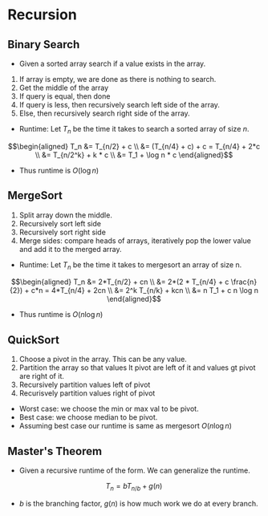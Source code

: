 # Recursion
## Binary Search
* Given a sorted array search if a value exists in the array.
1. If array is empty, we are done as there is nothing to search. 
2. Get the middle of the array
3. If query is equal, then done
4. If query is less, then recursively search left side of the array.
5. Else, then recursively search right side of the array.
* Runtime: Let $T_n$ be the time it takes to search a sorted array of size $n$.
```math
\begin{aligned}
T_n &= T_{n/2} + c \\
  &= (T_{n/4} + c) + c = T_{n/4} + 2*c \\
  &= T_{n/2^k} + k * c \\
  &= T_1 + \log n * c
\end{aligned}
```
* Thus runtime is $O(\log n)$

## MergeSort
1. Split array down the middle.
2. Recursively sort left side
3. Recursively sort right side
4. Merge sides: compare heads of arrays, iteratively pop the lower value and add it to the merged array.
* Runtime: Let $T_n$ be the time it takes to mergesort an array of size n.
```math
\begin{aligned}
T_n &= 2*T_{n/2} + cn \\
  &= 2*(2 * T_{n/4} + c \frac{n}{2}) + c*n = 4*T_{n/4} + 2cn \\
  &= 2^k T_{n/k} + kcn \\
  &= n T_1 + c n \log n
\end{aligned}
```
* Thus runtime is $O(n\log n)$

## QuickSort
1. Choose a pivot in the array. This can be any value.
2. Partition the array so that values lt pivot are left of it and values gt pivot are right of it.
3. Recursively partition values left of pivot
4. Recurisvely partition values right of pivot
* Worst case: we choose the min or max val to be pivot.
* Best case: we choose median to be pivot.
* Assuming best case our runtime is same as mergesort $O(n \log n)$ 

## Master's Theorem
* Given a recursive runtime of the form. We can generalize the runtime. 
```math
T_n = b T_{n/b} + g(n)
```
* $b$ is the branching factor, $g(n)$ is how much work we do at every branch.
